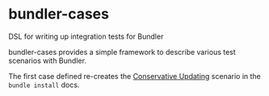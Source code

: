 # bundler-cases
DSL for writing up integration tests for Bundler

bundler-cases provides a simple framework to describe various test scenarios with Bundler. 

The first case defined re-creates the [Conservative Updating](http://bundler.io/v1.12/man/bundle-install.1.html#CONSERVATIVE-UPDATING) scenario in the `bundle install` docs.
